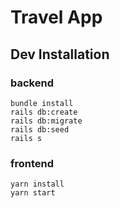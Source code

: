 # Travel App


## Dev Installation

### backend

    bundle install
    rails db:create
    rails db:migrate
    rails db:seed
    rails s

### frontend

    yarn install
    yarn start